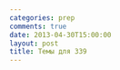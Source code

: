```yaml
---
categories: prep
comments: true
date: 2013-04-30T15:00:00
layout: post
title: Темы для 339
---
```



